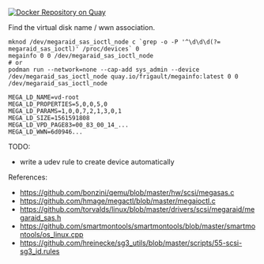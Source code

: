 [![Docker Repository on Quay](https://quay.io/repository/frigault/megainfo/status "Docker Repository on Quay")](https://quay.io/repository/frigault/megainfo)

Find the virtual disk name / wwn association.

```
mknod /dev/megaraid_sas_ioctl_node c `grep -o -P '^\d\d\d(?= megaraid_sas_ioctl)' /proc/devices` 0
megainfo 0 0 /dev/megaraid_sas_ioctl_node
# or
podman run --network=none --cap-add sys_admin --device /dev/megaraid_sas_ioctl_node quay.io/frigault/megainfo:latest 0 0 /dev/megaraid_sas_ioctl_node

MEGA_LD_NAME=vd-root
MEGA_LD_PROPERTIES=5,0,0,5,0
MEGA_LD_PARAMS=1,0,0,7,2,1,3,0,1
MEGA_LD_SIZE=1561591808
MEGA_LD_VPD_PAGE83=00_83_00_14_...
MEGA_LD_WWN=6d0946...
```

TODO:
- write a udev rule to create device automatically


References:
- https://github.com/bonzini/qemu/blob/master/hw/scsi/megasas.c
- https://github.com/hmage/megactl/blob/master/megaioctl.c
- https://github.com/torvalds/linux/blob/master/drivers/scsi/megaraid/megaraid_sas.h
- https://github.com/smartmontools/smartmontools/blob/master/smartmontools/os_linux.cpp
- https://github.com/hreinecke/sg3_utils/blob/master/scripts/55-scsi-sg3_id.rules

